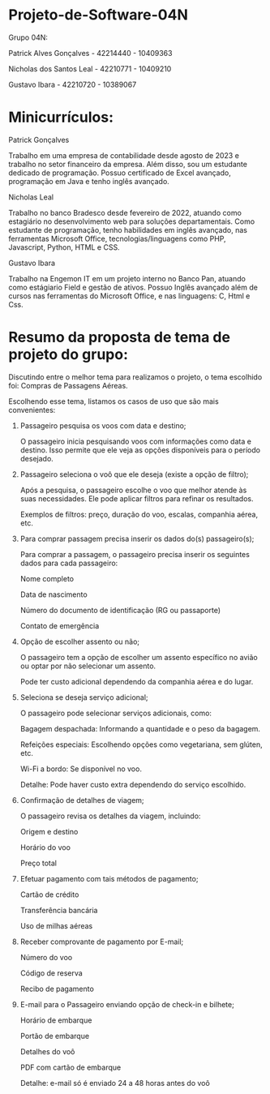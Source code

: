 # Projeto-de-Software-04N

Grupo 04N:

Patrick Alves Gonçalves  - 42214440 - 10409363

Nicholas dos Santos Leal - 42210771 - 10409210

Gustavo Ibara            - 42210720 - 10389067

# Minicurrículos:

Patrick Gonçalves

Trabalho em uma empresa de contabilidade desde agosto de 2023 e trabalho no setor financeiro da empresa. Além disso, sou um estudante dedicado de programação. Possuo certificado de Excel avançado, programação em Java e tenho inglês avançado.

Nicholas Leal

Trabalho no banco Bradesco desde fevereiro de 2022, atuando como estagiário no desenvolvimento web para soluções departamentais. Como estudante de programação, tenho habilidades em inglês avançado, nas ferramentas Microsoft Office, tecnologias/linguagens como PHP, Javascript, Python, HTML e CSS.

Gustavo Ibara

Trabalho na Engemon IT em um projeto interno no Banco Pan, atuando como estágiario Field e gestão de ativos. Possuo Inglês avançado além de cursos nas ferramentas do Microsoft Office, e nas linguagens: C, Html e Css.

# Resumo da proposta de tema de projeto do grupo:

Discutindo entre o melhor tema para realizamos o projeto, o tema escolhido foi: Compras de Passagens Aéreas.

Escolhendo esse tema, listamos os casos de uso que são mais convenientes:

1. Passageiro pesquisa os voos com data e destino;
   
   O passageiro inicia pesquisando voos com informações como data e destino. Isso permite que ele veja as opções disponíveis para o período desejado.


2. Passageiro seleciona o voô que ele deseja (existe a opção de filtro);
   
   Após a pesquisa, o passageiro escolhe o voo que melhor atende às suas necessidades. Ele pode aplicar filtros para refinar os resultados.

   Exemplos de filtros: preço, duração do voo, escalas, companhia aérea, etc.


3. Para comprar passagem precisa inserir os dados do(s) passageiro(s);
   
   Para comprar a passagem, o passageiro precisa inserir os seguintes dados para cada passageiro:

   Nome completo

   Data de nascimento

   Número do documento de identificação (RG ou passaporte)

   Contato de emergência


4. Opção de escolher assento ou não;
   
   O passageiro tem a opção de escolher um assento específico no avião ou optar por não selecionar um assento.

   Pode ter custo adicional dependendo da companhia aérea e do lugar.


5. Seleciona se deseja serviço adicional;
   
   O passageiro pode selecionar serviços adicionais, como:

   Bagagem despachada: Informando a quantidade e o peso da bagagem.

   Refeições especiais: Escolhendo opções como vegetariana, sem glúten, etc.

   Wi-Fi a bordo: Se disponível no voo.

   Detalhe: Pode haver custo extra dependendo do serviço escolhido.


6. Confirmação de detalhes de viagem;
   
   O passageiro revisa os detalhes da viagem, incluindo:

   Origem e destino

   Horário do voo

   Preço total


7. Efetuar pagamento com tais métodos de pagamento;
   
   Cartão de crédito

   Transferência bancária

   Uso de milhas aéreas


8. Receber comprovante de pagamento por E-mail;

   Número do voo

   Código de reserva

   Recibo de pagamento


9. E-mail para o Passageiro enviando opção de check-in e bilhete;

   Horário de embarque
   
   Portão de embarque

   Detalhes do voô

   PDF com cartão de embarque

   Detalhe: e-mail só é enviado 24 a 48 horas antes do voô
